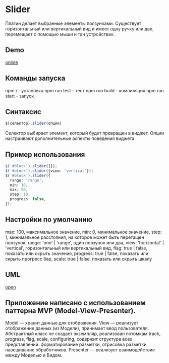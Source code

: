 # Slider
Плагин делает выбранные элементы ползунками. Существует горизонтальный или вертикальный вид и имеет одну ручку или две, перемещает с помощью мыши и тач устройствах.

## Demo
[online](https://webproject67.github.io/Slider/)

## Команды запуска
npm i - установка
npm run test - тест
npm run build - компиляция
npm run start - запуск

## Синтаксис
```typescript
$(селектор).slider(опции)
```
Селектор выбирает элемент, который будет превращен в виджет.
Опции настраивают дополнительные аспекты поведения виджета.

## Пример использования
```typescript
$('#block').slider({});
$('#block').slider({view: 'vertical'});
$('#block').slider({
  range: 'range',
  min: 10,
  max: 50,
  step: 10,
  progress: false,
});
```

## Настройки по умолчанию
max: 100, максимальное значение,
min: 0, минимальное значение,
step: 1, минимальное расстояния, на которое может быть перетащен ползунок,
range: 'one' | 'range', один ползунок или два,
view: 'horizontal' | 'vertical', горизонтальный или вертикальный вид,
flag: true | false, показать или скрыть значения,
progress: true | false, показать или скрыть прогресс бар,
scale: true | false, показать или скрыть шкалу

## UML
[open](https://github.com/webproject67/Slider/blob/master/UML.svg)

## Приложение написано с использованием паттерна MVP (Model-View-Presenter).
Model — хранит данные для отображения. 
View — реализует отображение данных (из Модели), принимает ввод пользователя. Абстрактный класс не создает экземпляр, реализован потомкам track, progress, flag, scale, configuring, содержит структура всех представлений: форматирование разметки, отрисовка разметки, навешивание обработчиков.
Presenter — реализует взаимодействие между Моделью и Видом.
